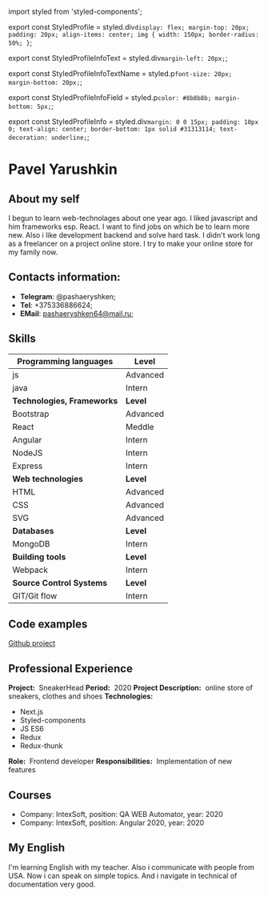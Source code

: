 import styled from 'styled-components';

export const StyledProfile = styled.div`
  display: flex;
  margin-top: 20px;
  padding: 20px;
  align-items: center;
  img {
    width: 150px;
    border-radius: 50%;
  }
`;

export const StyledProfileInfoText = styled.div`
  margin-left: 20px;
`;

export const StyledProfileInfoTextName = styled.p`
  font-size: 20px;
  margin-bottom: 20px;
`;

export const StyledProfileInfoField = styled.p`
  color: #8b8b8b;
  margin-bottom: 5px;
`;

export const StyledProfileInfo = styled.div`
  margin: 0 0 15px;
  padding: 10px 0;
  text-align: center;
  border-bottom: 1px solid #31313114;
  text-decoration: underline;
`;


# Pavel Yarushkin
## About my self

I begun to learn web-technolages about one year ago. I liked javascript and him frameworks esp. React.
  I want to find jobs on which be to learn more new. Also i like development backend and solve hard task.
  I didn't work long as a freelancer on a project online store. I try to make your online store for my family now.


## Contacts information:
  * **Telegram**: @pashaeryshken;
* **Tel**: +375336886624;
* **EMail**: pashaeryshken64@mail.ru;


## Skills

**Programming languages** | **Level**
--------------------------| ---------
  js| Advanced
java| Intern
**Technologies, Frameworks** | **Level**
Bootstrap|  Advanced
React| Meddle
Angular| Intern
NodeJS| Intern
Express| Intern
**Web technologies** | **Level**
HTML|Advanced
CSS|Advanced
SVG|Advanced
**Databases** | **Level**
MongoDB|Intern
**Building tools** | **Level**
Webpack|Intern
**Source Control Systems** | **Level**
GIT/Git flow|Intern


## Code examples

  [Github project](https://github.com/pashaeryshken/APIDebtors)


## Professional Experience
**Project:**  SneakerHead
**Period:**  2020
**Project Description:**  online store of sneakers, clothes and shoes
**Technologies:**
* Next.js
* Styled-components
* JS ES6
* Redux
* Redux-thunk

**Role:**  Frontend developer
**Responsibilities:**   Implementation of new features

## Courses
* Company: IntexSoft, position:  QA WEB Automator, year: 2020
* Company: IntexSoft, position: Angular 2020, year: 2020

## My English
I'm learning English with my teacher. Also i communicate with people from USA. Now i can speak on simple topics. And
i navigate in technical of documentation very good.

